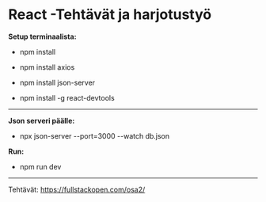 # React -Tehtävät ja harjotustyö

**Setup terminaalista:**

- npm install
- npm install axios
- npm install json-server

- npm install -g react-devtools

---

**Json serveri päälle:**
- npx json-server --port=3000 --watch db.json

**Run:**
- npm run dev

---

Tehtävät:
https://fullstackopen.com/osa2/
